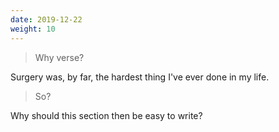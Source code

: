 ```yaml
---
date: 2019-12-22
weight: 10
---
```


> Why verse?

Surgery was, by far, the hardest thing I've ever done in my life.

> So?

Why should this section then be easy to write?
